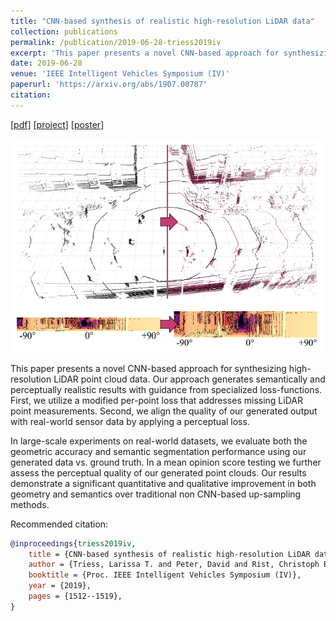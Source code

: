 ```yaml
---
title: "CNN-based synthesis of realistic high-resolution LiDAR data"
collection: publications
permalink: /publication/2019-06-28-triess2019iv
excerpt: 'This paper presents a novel CNN-based approach for synthesizing high-resolution LiDAR point cloud data.'
date: 2019-06-28
venue: 'IEEE Intelligent Vehicles Symposium (IV)'
paperurl: 'https://arxiv.org/abs/1907.00787'
citation:
---
```

[[pdf](https://arxiv.org/pdf/1907.00787.pdf)]
[[project](https://larissa.triess.eu/pc-upsampling)]
[[poster](/files/201906_pub_triess2019iv_poster.pdf)]

![](/images/publication-triess2019iv.png)

This paper presents a novel CNN-based approach for synthesizing high-resolution LiDAR point cloud data.
Our approach generates semantically and perceptually realistic results with guidance from specialized loss-functions.
First, we utilize a modified per-point loss that addresses missing LiDAR point measurements.
Second, we align the quality of our generated output with real-world sensor data by applying a perceptual loss.

In large-scale experiments on real-world datasets, we evaluate both the geometric accuracy and semantic segmentation performance using our generated data vs. ground truth.
In a mean opinion score testing we further assess the perceptual quality of our generated point clouds.
Our results demonstrate a significant quantitative and qualitative improvement in both geometry and semantics over traditional non CNN-based up-sampling methods.

Recommended citation:
```bibtex
@inproceedings{triess2019iv,
    title = {CNN-based synthesis of realistic high-resolution LiDAR data},
    author = {Triess, Larissa T. and Peter, David and Rist, Christoph B. and Enzweiler, Markus and Z\"ollner, J. Marius},
    booktitle = {Proc. IEEE Intelligent Vehicles Symposium (IV)},
    year = {2019},
    pages = {1512--1519},
}
```

